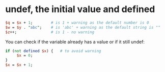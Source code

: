 # undef, the initial value and defined

```perl
$q = $x + 1;        # is 1 + warning as the default number is 0
$w = $y . "abc";    # is 'abc' + warning as the default string is ""
$z++;               # is 1 - no warning
```


You can check if the variable already has a value or if it still undef:



```perl
if (not defined $x) {   # to avoid warning
     $x = 0;
}
$x = $x + 1;
```



